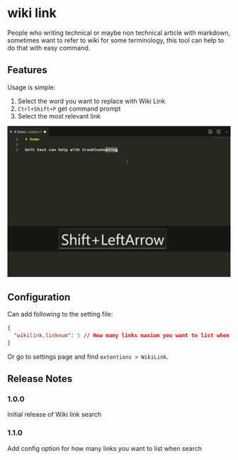 # wiki link

People who writing technical or maybe non technical article with markdown, sometimes want to refer to wiki for some terminology, this tool can help to do that with easy command.

## Features

Usage is simple:
1. Select the word you want to replace with Wiki Link
2. `Ctrl+Shift+P` get command prompt
3. Select the most relevant link

![replace with wiki link](images/wiki-link-extension.gif)


## Configuration

Can add following to the setting file:

```json
{
  "wikilink.linknum": 5 // How many links maxium you want to list when search
}
```

Or go to settings page and find `extentions > WikiLink`.

## Release Notes

### 1.0.0

Initial release of Wiki link search

### 1.1.0

Add config option for how many links you want to list when search
